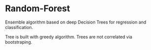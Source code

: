 # Random-Forest
Ensemble algorithm based on deep Decision Trees for regression and classification.

Tree is built with greedy algorithm. Trees are not correlated via bootstraping.
